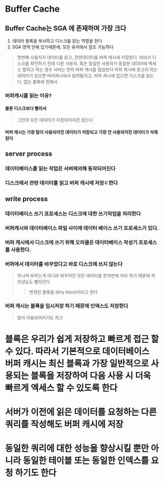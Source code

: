 # Buffer Cache
## Buffer Cache는 SGA 에 존재하며 가장 크다

1. 데이터 블록을 복사하고 디스크를 읽는 역할을 한다
2. SGA 영역 안에 있기때문에, 모든 유저에서 참조 가능하다
> 첫번째 사용자가 데이터를 읽고, 관련데이터를 버퍼 캐시에 저장한다. 따라서 디스크를 확인하기 전에 다른 사용자, 혹은 동일한 사용자가 동일한 데이터에 엑세스 할려고 하는 경우 서버는 먼저 버퍼 캐시를 점검한다
> 버퍼 캐시에 찾고자 하는 데이터가 있으면 버퍼캐시에서 읽어들이고, 버퍼 캐시에 없으면 디스크를 읽는다. 없는 블록에 한해서

### 버퍼캐시를 읽는 이유?
#### 물론 디스크보다 빨라서
> 그런데 모든 데이터가 저장되어지진 않는다
#### 버퍼 캐시는 가장 많이 사용되어진 데이터가 저장되고 가장 안 사용되어진 데이터가 삭제된다

## server process
### 데이터베이스를 읽는 작업은 서버에의해 동작되어진다
### 디스크에서 관련 데이터를 읽고 버퍼 캐시에 저장ㄷ한다


## write process 
### 데이터베이스 쓰기 프로세스는 디스크에 대한 쓰기작업을 처리한다
### 버퍼캐시와 데이터베이스 파일 사이에 데이터 베이스 쓰기 프로세스가 있다.
### 버퍼 캐시에서 디스크에 쓰기 위해 오라클은 데이터베이스 작성기 프로세스를 사용한다.
### 버퍼에서 데이터를 바꾸었다고 바로 디스크에 쓰지 않는다
> 하나씩 바꾸는게 아니라 바꾸어진 모든 데이터를 한꺼번에 처리 하기 때문에 처리성능도 빨라진다
> > 변경된 블록을 dirty block이라고 한다

### 버퍼 캐시는 블록을 임시저장 하기 때문에 인덱스도 저장한다
> 많이 이용되어지기도 하고

# 블록은 우리가 쉽게 저장하고 빠르게 접근 할 수 있다. 따라서 기본적으로 데이터베이스 버퍼 캐시는 최신 블록과 가장 일반적으로 사용되는 블록을 저장하여 다음 사용 시 더욱  빠르게 엑세스 할 수 있도록 한다

# 서버가 이전에 읽은 데이터를 요청하는 다른 쿼리를 작성해도 버퍼 캐시에 저장
# 동일한 쿼리에 대한 성능을 향상시킬 뿐만 아니라 동일한 테이블 또는 동일한 인덱스를 요청 하기도 한다
